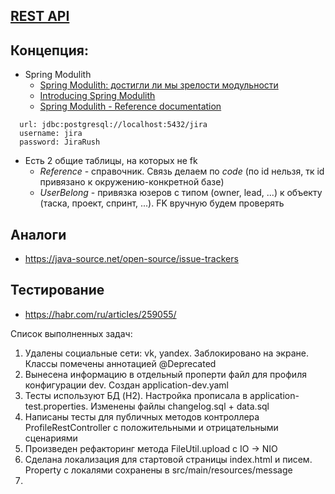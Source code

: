 ## [REST API](http://localhost:8080/doc)

## Концепция:

- Spring Modulith
    - [Spring Modulith: достигли ли мы зрелости модульности](https://habr.com/ru/post/701984/)
    - [Introducing Spring Modulith](https://spring.io/blog/2022/10/21/introducing-spring-modulith)
    - [Spring Modulith - Reference documentation](https://docs.spring.io/spring-modulith/docs/current-SNAPSHOT/reference/html/)

```
  url: jdbc:postgresql://localhost:5432/jira
  username: jira
  password: JiraRush
```

- Есть 2 общие таблицы, на которых не fk
    - _Reference_ - справочник. Связь делаем по _code_ (по id нельзя, тк id привязано к окружению-конкретной базе)
    - _UserBelong_ - привязка юзеров с типом (owner, lead, ...) к объекту (таска, проект, спринт, ...). FK вручную будем
      проверять

## Аналоги

- https://java-source.net/open-source/issue-trackers

## Тестирование

- https://habr.com/ru/articles/259055/

Список выполненных задач:
1) Удалены социальные сети: vk, yandex. Заблокировано на экране. Классы помечены аннотацией @Deprecated
2) Вынесена информацию в отдельный проперти файл для профиля конфигурации dev. Создан application-dev.yaml
3) Тесты используют БД (H2). Настройка прописала в application-test.properties. Изменены файлы changelog.sql + data.sql
4) Написаны тесты для публичных методов контроллера ProfileRestController с положительными и отрицательными сценариями
5) Произведен рефакторинг метода FileUtil.upload c IO -> NIO
6) Сделана локализация для стартовой страницы index.html и писем. Property с локалями сохранены в src/main/resources/message
7) 